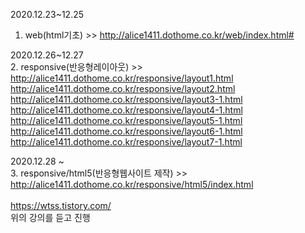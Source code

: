 2020.12.23~12.25<br>
1. web(html기초) >> http://alice1411.dothome.co.kr/web/index.html# <br>

2020.12.26~12.27<br>
2. responsive(반응형레이아웃) >> http://alice1411.dothome.co.kr/responsive/layout1.html<br>
 http://alice1411.dothome.co.kr/responsive/layout2.html<br>
 http://alice1411.dothome.co.kr/responsive/layout3-1.html<br>
 http://alice1411.dothome.co.kr/responsive/layout4-1.html<br>
 http://alice1411.dothome.co.kr/responsive/layout5-1.html<br>
 http://alice1411.dothome.co.kr/responsive/layout6-1.html<br>
 http://alice1411.dothome.co.kr/responsive/layout7-1.html<br>

2020.12.28 ~ <br>
3. responsive/html5(반응형웹사이트 제작) >> http://alice1411.dothome.co.kr/responsive/html5/index.html<br>
<br>
https://wtss.tistory.com/<br>
위의 강의를 듣고 진행
